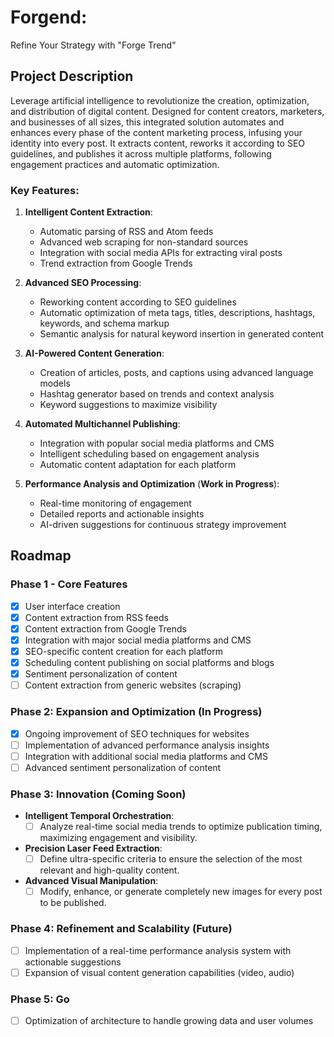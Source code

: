# Forgend: 
Refine Your Strategy with "Forge Trend"

## Project Description
Leverage artificial intelligence to revolutionize the creation, optimization, and distribution of digital content. Designed for content creators, marketers, and businesses of all sizes, this integrated solution automates and enhances every phase of the content marketing process, infusing your identity into every post. It extracts content, reworks it according to SEO guidelines, and publishes it across multiple platforms, following engagement practices and automatic optimization.

### Key Features:

1. **Intelligent Content Extraction**:
   - Automatic parsing of RSS and Atom feeds
   - Advanced web scraping for non-standard sources
   - Integration with social media APIs for extracting viral posts
   - Trend extraction from Google Trends

2. **Advanced SEO Processing**:
   - Reworking content according to SEO guidelines
   - Automatic optimization of meta tags, titles, descriptions, hashtags, keywords, and schema markup
   - Semantic analysis for natural keyword insertion in generated content

3. **AI-Powered Content Generation**:
   - Creation of articles, posts, and captions using advanced language models
   - Hashtag generator based on trends and context analysis
   - Keyword suggestions to maximize visibility

4. **Automated Multichannel Publishing**:
   - Integration with popular social media platforms and CMS
   - Intelligent scheduling based on engagement analysis
   - Automatic content adaptation for each platform

5. **Performance Analysis and Optimization** (**Work in Progress**):
   - Real-time monitoring of engagement
   - Detailed reports and actionable insights
   - AI-driven suggestions for continuous strategy improvement

## Roadmap

### Phase 1 - Core Features
- [x] User interface creation 
- [x] Content extraction from RSS feeds
- [x] Content extraction from Google Trends
- [x] Integration with major social media platforms and CMS
- [x] SEO-specific content creation for each platform
- [x] Scheduling content publishing on social platforms and blogs
- [x] Sentiment personalization of content
- [ ] Content extraction from generic websites (scraping)

### Phase 2: Expansion and Optimization (In Progress)
- [x] Ongoing improvement of SEO techniques for websites
- [ ] Implementation of advanced performance analysis insights
- [ ] Integration with additional social media platforms and CMS
- [ ] Advanced sentiment personalization of content

### Phase 3: Innovation (Coming Soon)
- **Intelligent Temporal Orchestration**:
  - [ ] Analyze real-time social media trends to optimize publication timing, maximizing engagement and visibility.

- **Precision Laser Feed Extraction**:
  - [ ] Define ultra-specific criteria to ensure the selection of the most relevant and high-quality content.

- **Advanced Visual Manipulation**:
  - [ ] Modify, enhance, or generate completely new images for every post to be published.

### Phase 4: Refinement and Scalability (Future)
- [ ] Implementation of a real-time performance analysis system with actionable suggestions
- [ ] Expansion of visual content generation capabilities (video, audio)
  
### Phase 5: Go
- [ ] Optimization of architecture to handle growing data and user volumes
